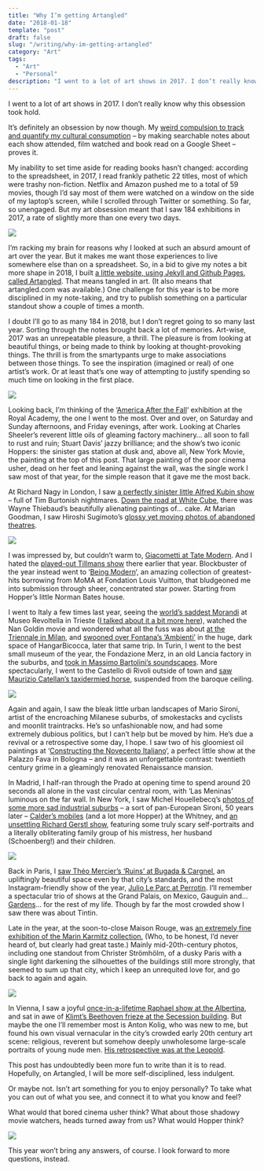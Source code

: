 ```yaml
---
title: "Why I’m getting Artangled"
date: "2018-01-18"
template: "post"
draft: false
slug: "/writing/why-im-getting-artangled"
category: "Art"
tags:
  - "Art"
  - "Personal"
description: "I went to a lot of art shows in 2017. I don’t really know why this obsession took hold."
---
```


I went to a lot of art shows in 2017. I don’t really know why this obsession took hold.

It’s definitely an obsession by now though. My [weird compulsion to track and quantify my cultural consumption](http://josephclift.com/2016/05/05/books-i-read-last-year/) – by making searchable notes about each show attended, film watched and book read on a Google Sheet – proves it.

My inability to set time aside for reading books hasn’t changed: according to the spreadsheet, in 2017, I read frankly pathetic 22 titles, most of which were trashy non-fiction. Netflix and Amazon pushed me to a total of 59 movies, though I’d say most of them were watched on a window on the side of my laptop’s screen, while I scrolled through Twitter or something. So far, so unengaged. But my art obsession meant that I saw 184 exhibitions in 2017, a rate of slightly more than one every two days.

![](/media/why-im-getting-artangled-1.jpg)

I’m racking my brain for reasons why I looked at such an absurd amount of art over the year. But it makes me want those experiences to live somewhere else than on a spreadsheet. So, in a bid to give my notes a bit more shape in 2018, I built [a little website, using Jekyll and Github Pages, called Artangled](http://artangled.com/). That means tangled in art. (It also means that artangled.com was available.) One challenge for this year is to be more disciplined in my note-taking, and try to publish something on a particular standout show a couple of times a month.

I doubt I’ll go to as many 184 in 2018, but I don’t regret going to so many last year. Sorting through the notes brought back a lot of memories. Art-wise, 2017 was an unrepeatable pleasure, a thrill. The pleasure is from looking at beautiful things, or being made to think by looking at thought-provoking things. The thrill is from the smartypants urge to make associations between those things. To see the inspiration (imagined or real) of one artist’s work. Or at least that’s one way of attempting to justify spending so much time on looking in the first place.

![](/media/why-im-getting-artangled-2.jpg)

Looking back, I’m thinking of the ‘[America After the Fall](https://www.royalacademy.org.uk/exhibition/america-after-the-fall)‘ exhibition at the Royal Academy, the one I went to the most. Over and over, on Saturday and Sunday afternoons, and Friday evenings, after work. Looking at Charles Sheeler’s reverent little oils of gleaming factory machinery… all soon to fall to rust and ruin; Stuart Davis’ jazzy brilliance; and the show’s two iconic Hoppers: the sinister gas station at dusk and, above all, New York Movie, the painting at the top of this post. That large painting of the poor cinema usher, dead on her feet and leaning against the wall, was the single work I saw most of that year, for the simple reason that it gave me the most back.

At Richard Nagy in London, I saw [a perfectly sinister little Alfred Kubin show](http://richardnagy.com/exhibitions/855/) – full of Tim Burtonish nightmares. [Down the road at White Cube](http://whitecube.com/exhibitions/wayne_thiebaud_masons_yard_2017/), there was Wayne Thiebaud’s beautifully alienating paintings of… cake. At Marian Goodman, I saw Hiroshi Sugimoto’s [glossy yet moving photos of abandoned theatres](https://www.mariangoodman.com/exhibitions/hiroshi-sugimoto-snow-white).

![](/media/why-im-getting-artangled-3.jpg)

I was impressed by, but couldn’t warm to, [Giacometti at Tate Modern](http://www.tate.org.uk/whats-on/tate-modern/exhibition/giacometti). And I hated the [played-out Tillmans show](http://www.tate.org.uk/whats-on/tate-modern/exhibition/wolfgang-tillmans-2017) there earlier that year. Blockbuster of the year instead went to ‘[Being Modern](http://www.fondationlouisvuitton.fr/en/expositions/exposition-moma0.html)‘, an amazing collection of greatest-hits borrowing from MoMA at Fondation Louis Vuitton, that bludgeoned me into submission through sheer, concentrated star power. Starting from Hopper’s little Norman Bates house.

I went to Italy a few times last year, seeing the [world’s saddest Morandi](http://www.museorevoltella.it/opere.php?id_opera=99) at Museo Revoltella in Trieste ([I talked about it a bit more here](http://josephclift.com/2017/10/30/the-white-bottle/)), watched the Nan Goldin movie and wondered what all the fuss was about [at the Triennale in Milan](http://www.triennale.org/en/mostra/nan-goldin-the-ballad-of-sexual-dependency/), and [swooned over Fontana’s ‘Ambienti’](http://www.hangarbicocca.org/en/exhibition/lucio-fontana-environments/) in the huge, dark space of HangarBicocca, later that same trip. In Turin, I went to the best small museum of the year, the Fondazione Merz, in an old Lancia factory in the suburbs, and [took in Massimo Bartolini’s soundscapes](http://fondazionemerz.org/en/exhibitions/massimo-bartolini-four-organs/). More spectacularly, I went to the Castello di Rivoli outside of town and [saw Maurizio Catellan’s taxidermied horse](https://www.castellodirivoli.org/en/artista/maurizio-cattelan/), suspended from the baroque ceiling.

![](/media/why-im-getting-artangled-4.jpg)

Again and again, I saw the bleak little urban landscapes of Mario Sironi, artist of the encroaching Milanese suburbs, of smokestacks and cyclists and moonlit traintracks. He’s so unfashionable now, and had some extremely dubious politics, but I can’t help but be moved by him. He’s due a revival or a retrospective some day, I hope. I saw two of his gloomiest oil paintings at ‘[Constructing the Novecento Italiano](http://www.genusbononiae.it/mostre/costruire-il-novecento/)‘, a perfect little show at the Palazzo Fava in Bologna – and it was an unforgettable contrast: twentieth century grime in a gleamingly renovated Renaissance mansion.

In Madrid, I half-ran through the Prado at opening time to spend around 20 seconds all alone in the vast circular central room, with ‘Las Meninas’ luminous on the far wall. In New York, I saw Michel Houellebecq’s [photos of some more sad industrial suburbs](http://venusovermanhattan.com/exhibition/michel-houellebecq-french-bashing/) – a sort of pan-European Sironi, 50 years later – [Calder’s mobiles](https://whitney.org/Exhibitions/CalderHypermobility) (and a lot more Hopper) at the Whitney, and [an unsettling Richard Gerstl show](http://www.neuegalerie.org/content/richard-gerstl), featuring some truly scary self-portraits and a literally obliterating family group of his mistress, her husband (Schoenberg!) and their children.

![](/media/why-im-getting-artangled-5.jpg)

Back in Paris, I [saw Théo Mercier’s ‘Ruins’ at Bugada & Cargnel](https://www.bugadacargnel.com/en/artists/106859-theo-mercier), an upliftingly beautiful space even by that city’s standards, and the most Instagram-friendly show of the year, [Julio Le Parc at Perrotin](https://www.perrotin.com/artists/Julio_Le_Parc/307). I’ll remember a spectacular trio of shows at the Grand Palais, on Mexico, Gauguin and… [Gardens](http://www.grandpalais.fr/fr/evenement/jardins)… for the rest of my life. Though by far the most crowded show I saw there was about Tintin.

Late in the year, at the soon-to-close Maison Rouge, was [an extremely fine exhibition of the Marin Karmitz collection.](http://lamaisonrouge.org/Maison%20Rouge/documents/mrDPfrMKarmitz9398.pdf) (Who, to be honest, I’d never heard of, but clearly had great taste.) Mainly mid-20th-century photos, including one standout from Christer Strömhölm, of a dusky Paris with a single light darkening the silhouettes of the buildings still more strongly, that seemed to sum up that city, which I keep an unrequited love for, and go back to again and again.

![](/media/why-im-getting-artangled-6.jpg)

In Vienna, I saw a joyful [once-in-a-lifetime Raphael show at the Albertina](https://www.albertina.at/en/exhibitions/raphael/), and sat in awe of [Klimt’s Beethoven frieze at the Secession building](https://www.secession.at/en/). But maybe the one I’ll remember most is Anton Kolig, who was new to me, but found his own visual vernacular in the city’s crowded early 20th century art scene: religious, reverent but somehow deeply unwholesome large-scale portraits of young nude men. [His retrospective was at the Leopold](http://www.leopoldmuseum.org/en/exhibitions/84/anton-kolig).

This post has undoubtedly been more fun to write than it is to read. Hopefully, on Artangled, I will be more self-disciplined, less indulgent.

Or maybe not. Isn’t art something for you to enjoy personally? To take what you can out of what you see, and connect it to what you know and feel?

What would that bored cinema usher think? What about those shadowy movie watchers, heads turned away from us? What would Hopper think?

![](/media/why-im-getting-artangled-7.jpg)

This year won’t bring any answers, of course. I look forward to more questions, instead.

